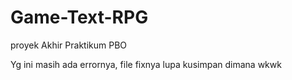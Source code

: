# Game-Text-RPG
proyek Akhir Praktikum PBO



Yg ini masih ada errornya, file fixnya lupa kusimpan dimana wkwk
